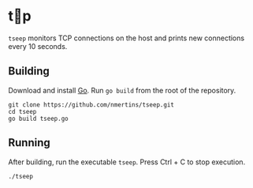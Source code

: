 # t👀p

`tseep` monitors TCP connections on the host and prints new connections every 10 seconds.

## Building

Download and install [Go](https://golang.org/doc/install). Run `go build` from the root of the repository.

```shell
git clone https://github.com/nmertins/tseep.git
cd tseep
go build tseep.go
```

## Running

After building, run the executable `tseep`. Press Ctrl + C to stop execution.

```shell
./tseep
```